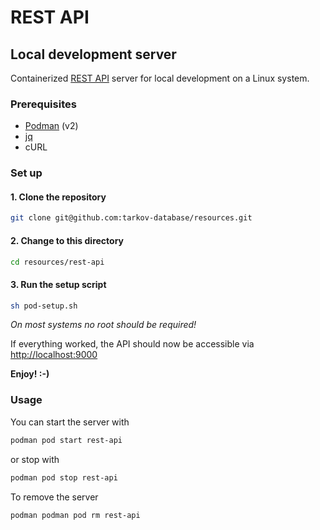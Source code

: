 # REST API

## Local development server

Containerized [REST API](https://github.com/tarkov-database/rest-api) server for local development on a Linux system.

### Prerequisites

- [Podman](https://podman.io/getting-started/installation) (v2)
- [jq](https://stedolan.github.io/jq/download/)
- cURL

### Set up

#### 1. Clone the repository

```BASH
git clone git@github.com:tarkov-database/resources.git
```

#### 2. Change to this directory

```BASH
cd resources/rest-api
```

#### 3. Run the setup script

```BASH
sh pod-setup.sh
```
*On most systems no root should be required!*

If everything worked, the API should now be accessible via <http://localhost:9000>

**Enjoy! :-)**

### Usage

You can start the server with

```BASH
podman pod start rest-api
```
or stop with
```BASH
podman pod stop rest-api
```

To remove the server
```BASH
podman podman pod rm rest-api
```
